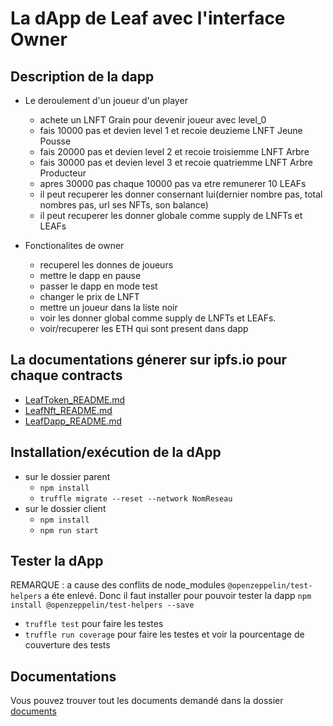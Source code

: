 # La dApp de Leaf avec l'interface Owner

## Description de la dapp
- Le deroulement d'un joueur d'un player
  - achete un LNFT Grain pour devenir joueur avec level_0
  - fais 10000 pas et devien level 1 et recoie deuzieme LNFT Jeune Pousse
  - fais 20000 pas et devien level 2 et recoie troisiemme LNFT Arbre
  - fais 30000 pas et devien level 3 et recoie quatriemme LNFT Arbre Producteur
  - apres 30000 pas chaque 10000 pas va etre remunerer 10 LEAFs
  - il peut recuperer les donner consernant lui(dernier nombre pas, total nombres pas, url ses NFTs, son balance) 
  - il peut recuperer les donner globale comme supply de LNFTs et LEAFs 
 
- Fonctionalites de owner
  - recuperel les donnes de joueurs
  - mettre le dapp en pause
  - passer le dapp en mode test
  - changer le prix de LNFT
  - mettre un joueur dans la liste noir
  - voir les donner global comme supply de LNFTs et LEAFs.
  - voir/recuperer les ETH qui sont present dans dapp

## La documentations génerer sur ipfs.io pour chaque contracts
- [LeafToken_README.md](https://ipfs.io/ipfs/QmQrJhTsEgLgkqSL3nhSLFqceXJczfZzSfTy3NMsWhQdEn)
- [LeafNft_README.md](https://ipfs.io/ipfs/QmdoCigjx7EiGb1wid6BHmaZk9iqwWq3qoR6PxwVEatH3W)
- [LeafDapp_README.md](https://ipfs.io/ipfs/QmfYCzzauCN6iYpsvHAJ74WisGv6HWVZcTqz2WRyqUFYkK)

## Installation/exécution de la dApp
- sur le dossier parent
  - `npm install`
  - `truffle migrate --reset --network NomReseau`
- sur le dossier client
  - `npm install`
  - `npm run start`
  
## Tester la dApp
REMARQUE : a cause des conflits de node_modules `@openzeppelin/test-helpers` a éte enlevé. Donc il faut installer pour pouvoir tester la dapp
  `npm install @openzeppelin/test-helpers --save`
  
- `truffle test` pour faire les testes 
- `truffle run coverage` pour faire les testes et voir la pourcentage de couverture des tests 

## Documentations 
Vous pouvez trouver tout les documents demandé dans la dossier [documents](https://github.com/Play2Plant/leaf_owner/tree/main/documents)
